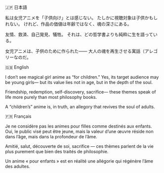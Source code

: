 🇯🇵 日本語

私は女児アニメを「子供向け」とは感じない。
たしかに視聴対象は子供かもしれない。
けれど、作品の価値は年齢ではなく、魂の深さにある。

友情、救済、自己発見、犠牲。
それは、どの哲学書よりも純粋に生を語っている。

女児アニメは、子供のために作られた——
大人の魂を再生させる寓話（アレゴリーなのだ。

🇬🇧 English

I don’t see magical girl anime as “for children.”
Yes, its target audience may be young girls—
but its value lies not in age, but in the depth of the soul.

Friendship, redemption, self-discovery, sacrifice—
these themes speak of life more purely than most philosophy books.

A “children’s” anime is, in truth,
an allegory that revives the soul of adults.

🇫🇷 Français

Je ne considère pas les animes pour filles comme destinés aux enfants.
Oui, le public visé peut être jeune,
mais la valeur d’une œuvre réside non dans l’âge, mais dans la profondeur de l’âme.

Amitié, salut, découverte de soi, sacrifice —
ces thèmes parlent de la vie plus purement que bien des traités de philosophie.

Un anime « pour enfants » est en réalité
une allégorie qui régénère l’âme des adultes.
